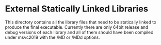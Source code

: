 # External Statically Linked Libraries

This directory contains all the library files that need to be statically linked to produce the final executable. Currently there are only 64bit release and debug versions of each library and all of them should have been compiled under msvc2019 with the /MD or /MDd options.
